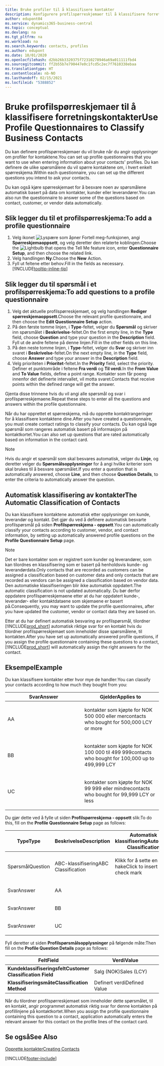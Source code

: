 ```yaml
---
title: Bruke profiler til å klassifisere kontakter
description: Konfigurere profilspørreskjemaer til å klassifisere forretningskontaktene
author: edupont04
ms.service: dynamics365-business-central
ms.topic: conceptual
ms.devlang: na
ms.tgt_pltfrm: na
ms.workload: na
ms.search.keywords: contacts, profiles
ms.author: edupont
ms.date: 10/01/2020
ms.openlocfilehash: d2bb26b3320375f72310278946a69a011111fbd4
ms.sourcegitcommit: ff2b55b7e790447e0c1fcd5c2ec7f7610338ebaa
ms.translationtype: HT
ms.contentlocale: nb-NO
ms.lasthandoff: 02/15/2021
ms.locfileid: "5388852"
---
```

# <a name="use-profile-questionnaires-to-classify-business-contacts"></a><span data-ttu-id="c3fae-103">Bruke profilspørreskjemaer til å klassifisere forretningskontakter</span><span class="sxs-lookup"><span data-stu-id="c3fae-103">Use Profile Questionnaires to Classify Business Contacts</span></span>
<span data-ttu-id="c3fae-104">Du kan definere profilspørreskjemaer du vil bruke når du angir opplysninger om profiler for kontaktene.</span><span class="sxs-lookup"><span data-stu-id="c3fae-104">You can set up profile questionnaires that you want to use when entering information about your contacts' profiles.</span></span> <span data-ttu-id="c3fae-105">Du kan definere de ulike spørsmålene du vil spørre kontaktene om, i hvert enkelt spørreskjema.</span><span class="sxs-lookup"><span data-stu-id="c3fae-105">Within each questionnaire, you can set up the different questions you intend to ask your contacts.</span></span>  

<span data-ttu-id="c3fae-106">Du kan også kjøre spørreskjemaet for å besvare noen av spørsmålene automatisk basert på data om kontakter, kunder eller leverandører.</span><span class="sxs-lookup"><span data-stu-id="c3fae-106">You can also run the questionnaire to answer some of the questions based on contact, customer, or vendor data automatically.</span></span>  

## <a name="to-add-a-profile-questionnaire"></a><span data-ttu-id="c3fae-107">Slik legger du til et profilspørreskjema:</span><span class="sxs-lookup"><span data-stu-id="c3fae-107">To add a profile questionnaire</span></span>
1.  <span data-ttu-id="c3fae-108">Velg ikonet ![Lyspære som åpner Fortell meg-funksjonen](media/ui-search/search_small.png "Fortell hva du vil gjøre"), angi **Spørreskjemaoppsett**, og velg deretter den relaterte koblingen.</span><span class="sxs-lookup"><span data-stu-id="c3fae-108">Choose the ![Lightbulb that opens the Tell Me feature](media/ui-search/search_small.png "Tell me what you want to do") icon, enter **Questionnaire Setup**, and then choose the related link.</span></span>  
2.  <span data-ttu-id="c3fae-109">Velg handlingen **Ny**.</span><span class="sxs-lookup"><span data-stu-id="c3fae-109">Choose the **New** Action.</span></span>  
3.  <span data-ttu-id="c3fae-110">Fyll ut feltene etter behov.</span><span class="sxs-lookup"><span data-stu-id="c3fae-110">Fill in the fields as necessary.</span></span> [!INCLUDE[tooltip-inline-tip](includes/tooltip-inline-tip_md.md)]  

## <a name="to-add-questions-to-a-profile-questionnaire"></a><span data-ttu-id="c3fae-111">Slik legger du til spørsmål i et profilspørreskjema:</span><span class="sxs-lookup"><span data-stu-id="c3fae-111">To add questions to a profile questionnaire</span></span>
1.  <span data-ttu-id="c3fae-112">Velg det aktuelle profilspørreskjemaet, og velg handlingen **Rediger spørreskjemaoppsett**.</span><span class="sxs-lookup"><span data-stu-id="c3fae-112">Choose the relevant profile questionnaire, and then choose the **Edit Questionnaire Setup** action.</span></span>  
2.  <span data-ttu-id="c3fae-113">På den første tomme linjen, i **Type**-feltet, velger du **Spørsmål** og skriver inn spørsmålet i **Beskrivelse**-feltet.</span><span class="sxs-lookup"><span data-stu-id="c3fae-113">On the first empty line, in the **Type** field, choose **Question** and type your question in the **Description** field.</span></span> <span data-ttu-id="c3fae-114">Fyll ut de andre feltene på denne linjen.</span><span class="sxs-lookup"><span data-stu-id="c3fae-114">Fill in the other fields on this line.</span></span>  
3.  <span data-ttu-id="c3fae-115">På den neste tomme linjen, i **Type**-feltet, velger du **Svar** og skriver inn svaret i **Beskrivelse**-feltet.</span><span class="sxs-lookup"><span data-stu-id="c3fae-115">On the next empty line, in the **Type** field, choose **Answer** and type your answer in the **Description** field.</span></span>  
4.  <span data-ttu-id="c3fae-116">Velg prioriteten i **Prioritet**-feltet.</span><span class="sxs-lookup"><span data-stu-id="c3fae-116">In the **Priority** field, select the priority.</span></span> <span data-ttu-id="c3fae-117">Definer et punktområde i feltene **Fra verdi** og **Til verdi**.</span><span class="sxs-lookup"><span data-stu-id="c3fae-117">In the **From Value** and **To Value** fields, define a point range.</span></span> <span data-ttu-id="c3fae-118">Kontakter som får poeng innenfor det definerte intervallet, vil motta svaret.</span><span class="sxs-lookup"><span data-stu-id="c3fae-118">Contacts that receive points within the defined range will get the answer.</span></span>  

<span data-ttu-id="c3fae-119">Gjenta disse trinnene hvis du vil angi alle spørsmål og svar i profilspørreskjemaene.</span><span class="sxs-lookup"><span data-stu-id="c3fae-119">Repeat these steps to enter all the questions and answers within the profile questionnaire.</span></span>

<span data-ttu-id="c3fae-120">Når du har opprettet et spørreskjema, må du opprette kontaktrangeringer for å klassifisere kontaktene dine.</span><span class="sxs-lookup"><span data-stu-id="c3fae-120">After you have created a questionnaire, you must create contact ratings to classify your contacts.</span></span> <span data-ttu-id="c3fae-121">Du kan også lage spørsmål som rangeres automatisk basert på informasjon på kontaktkortet.</span><span class="sxs-lookup"><span data-stu-id="c3fae-121">You can also set up questions that are rated automatically based on information in the contact card.</span></span>  

> [!NOTE]
> <span data-ttu-id="c3fae-122">Hvis du angir et spørsmål som skal besvares automatisk, velger du <STRONG>Linje</STRONG>, og deretter velger du <STRONG>Spørsmålsopplysninger</STRONG> for å angi hvilke kriterier som skal brukes til å besvare spørsmålet.</span><span class="sxs-lookup"><span data-stu-id="c3fae-122">If you enter a question that is automatically answered, choose <STRONG>Line</STRONG>, and then choose <STRONG>Question Details</STRONG>, to enter the criteria to automatically answer the question.</span></span>

## <a name="the-automatic-classification-of-contacts"></a><span data-ttu-id="c3fae-123">Automatisk klassifisering av kontakter</span><span class="sxs-lookup"><span data-stu-id="c3fae-123">The Automatic Classification of Contacts</span></span>
<span data-ttu-id="c3fae-124">Du kan klassifisere kontaktene automatisk etter opplysninger om kunde, leverandør og kontakt. Det gjør du ved å definere automatisk besvarte profilspørsmål på siden **Profilspørreskjema - oppsett**.</span><span class="sxs-lookup"><span data-stu-id="c3fae-124">You can automatically classify your contacts according to customer, vendor, and contact information, by setting up automatically answered profile questions on the **Profile Questionnaire Setup** page.</span></span>  

> [!NOTE]
> <span data-ttu-id="c3fae-125">Det er bare kontakter som er registrert som kunder og leverandører, som kan tilordnes en klassifisering som er basert på henholdsvis kunde- og leverandørdata.</span><span class="sxs-lookup"><span data-stu-id="c3fae-125">Only contacts that are recorded as customers can be assigned a classification based on customer data and only contacts that are recorded as vendors can be assigned a classification based on vendor data.</span></span> <span data-ttu-id="c3fae-126">Den automatiske klassifiseringen blir ikke automatisk oppdatert.</span><span class="sxs-lookup"><span data-stu-id="c3fae-126">The automatic classification is not updated automatically.</span></span> <span data-ttu-id="c3fae-127">Du bør derfor oppdatere profilspørreskjemaene etter at du har oppdatert kunde-, leverandør- eller kontaktdataene som skjemaene er basert på.</span><span class="sxs-lookup"><span data-stu-id="c3fae-127">Consequently, you may want to update the profile questionnaires, after you have updated the customer, vendor or contact data they are based on.</span></span>  

<span data-ttu-id="c3fae-128">Etter at du har definert automatisk besvaring av profilspørsmål, tilordner [!INCLUDE[prod_short](includes/prod_short.md)] automatisk riktige svar for en kontakt hvis du tilordner profilspørreskjemaet som inneholder disse spørsmålene, til kontakten.</span><span class="sxs-lookup"><span data-stu-id="c3fae-128">After you have set up automatically answered profile questions, if you assign the profile questionnaire containing these questions to a contact, [!INCLUDE[prod_short](includes/prod_short.md)] will automatically assign the right answers for the contact.</span></span>  

## <a name="example"></a><span data-ttu-id="c3fae-129">Eksempel</span><span class="sxs-lookup"><span data-stu-id="c3fae-129">Example</span></span>
<span data-ttu-id="c3fae-130">Du kan klassifisere kontakter etter hvor mye de handler:</span><span class="sxs-lookup"><span data-stu-id="c3fae-130">You can classify your contacts according to how much they bought from you:</span></span>

<table>
<colgroup>
<col style="width: 50%" />
<col style="width: 50%" />
</colgroup>
<thead>
<tr class="header">
<th><span data-ttu-id="c3fae-131"><strong>Svar</strong></span><span class="sxs-lookup"><span data-stu-id="c3fae-131"><strong>Answer</strong></span></span></th>
<th><span data-ttu-id="c3fae-132"><strong>Gjelder</strong></span><span class="sxs-lookup"><span data-stu-id="c3fae-132"><strong>Applies to</strong></span></span></th>
</tr>
</thead>
<tbody>
<tr class="odd">
<td><p><span data-ttu-id="c3fae-133">A</span><span class="sxs-lookup"><span data-stu-id="c3fae-133">A</span></span></p></td>
<td><p><span data-ttu-id="c3fae-134">kontakter som kjøpte for NOK 500 000 eller mer</span><span class="sxs-lookup"><span data-stu-id="c3fae-134">contacts who bought for 500,000 LCY or more</span></span></p></td>
</tr>
<tr class="even">
<td><p><span data-ttu-id="c3fae-135">B</span><span class="sxs-lookup"><span data-stu-id="c3fae-135">B</span></span></p></td>
<td><p><span data-ttu-id="c3fae-136">kontakter som kjøpte for NOK 100 000 til 499 999</span><span class="sxs-lookup"><span data-stu-id="c3fae-136">contacts who bought for 100,000 up to 499,999 LCY</span></span></p></td>
</tr>
<tr class="odd">
<td><p><span data-ttu-id="c3fae-137">U</span><span class="sxs-lookup"><span data-stu-id="c3fae-137">C</span></span></p></td>
<td><p><span data-ttu-id="c3fae-138">kontakter som kjøpte for NOK 99 999 eller mindre</span><span class="sxs-lookup"><span data-stu-id="c3fae-138">contacts who bought for 99,999 LCY or less</span></span></p></td>
</tr>
</tbody>
</table>

<span data-ttu-id="c3fae-139">Du gjør dette ved å fylle ut siden **Profilspørreskjema - oppsett** slik:</span><span class="sxs-lookup"><span data-stu-id="c3fae-139">To do this, fill on the **Profile Questionnaire Setup** page as follows:</span></span>


<table>
<colgroup>
<col style="width: 20%" />
<col style="width: 20%" />
<col style="width: 20%" />
<col style="width: 20%" />
<col style="width: 20%" />
</colgroup>
<thead>
<tr class="header">
<th><span data-ttu-id="c3fae-140"><strong>Type</strong></span><span class="sxs-lookup"><span data-stu-id="c3fae-140"><strong>Type</strong></span></span></th>
<th><span data-ttu-id="c3fae-141"><strong>Beskrivelse</strong></span><span class="sxs-lookup"><span data-stu-id="c3fae-141"><strong>Description</strong></span></span></th>
<th><span data-ttu-id="c3fae-142"><strong>Automatisk klassifisering</strong></span><span class="sxs-lookup"><span data-stu-id="c3fae-142"><strong>Automatic Classification</strong></span></span></th>
<th><span data-ttu-id="c3fae-143"><strong>Fra verdi</strong></span><span class="sxs-lookup"><span data-stu-id="c3fae-143"><strong>From Value</strong></span></span></th>
<th><span data-ttu-id="c3fae-144"><strong>Til verdi</strong></span><span class="sxs-lookup"><span data-stu-id="c3fae-144"><strong>To Value</strong></span></span></th>
</tr>
</thead>
<tbody>
<tr class="odd">
<td><p><span data-ttu-id="c3fae-145">Spørsmål</span><span class="sxs-lookup"><span data-stu-id="c3fae-145">Question</span></span></p></td>
<td><p><span data-ttu-id="c3fae-146">ABC-klassifisering</span><span class="sxs-lookup"><span data-stu-id="c3fae-146">ABC Classification</span></span></p></td>
<td><p><span data-ttu-id="c3fae-147">Klikk for å sette en hake</span><span class="sxs-lookup"><span data-stu-id="c3fae-147">Click to insert a check mark</span></span></p></td>
<td><p> </p></td>
<td><p> </p></td>
</tr>
<tr class="even">
<td><p><span data-ttu-id="c3fae-148">Svar</span><span class="sxs-lookup"><span data-stu-id="c3fae-148">Answer</span></span></p></td>
<td><p><span data-ttu-id="c3fae-149">A</span><span class="sxs-lookup"><span data-stu-id="c3fae-149">A</span></span></p></td>
<td><p> </p></td>
<td><p><span data-ttu-id="c3fae-150">500,000</span><span class="sxs-lookup"><span data-stu-id="c3fae-150">500,000</span></span></p></td>
<td><p> </p></td>
</tr>
<tr class="odd">
<td><p><span data-ttu-id="c3fae-151">Svar</span><span class="sxs-lookup"><span data-stu-id="c3fae-151">Answer</span></span></p></td>
<td><p><span data-ttu-id="c3fae-152">B</span><span class="sxs-lookup"><span data-stu-id="c3fae-152">B</span></span></p></td>
<td><p> </p></td>
<td><p><span data-ttu-id="c3fae-153">100,000</span><span class="sxs-lookup"><span data-stu-id="c3fae-153">100,000</span></span></p></td>
<td><p><span data-ttu-id="c3fae-154">499,999</span><span class="sxs-lookup"><span data-stu-id="c3fae-154">499,999</span></span></p></td>
</tr>
<tr class="even">
<td><p><span data-ttu-id="c3fae-155">Svar</span><span class="sxs-lookup"><span data-stu-id="c3fae-155">Answer</span></span></p></td>
<td><p><span data-ttu-id="c3fae-156">U</span><span class="sxs-lookup"><span data-stu-id="c3fae-156">C</span></span></p></td>
<td><p> </p></td>
<td><p> </p></td>
<td><p><span data-ttu-id="c3fae-157">99,999</span><span class="sxs-lookup"><span data-stu-id="c3fae-157">99,999</span></span></p></td>
</tr>
</tbody>
</table>

<span data-ttu-id="c3fae-158">Fyll deretter ut siden **Profilspørsmålsopplysninger** på følgende måte:</span><span class="sxs-lookup"><span data-stu-id="c3fae-158">Then fill on the **Profile Question Details** page as follows:</span></span>
<table>
<colgroup>
<col style="width: 50%" />
<col style="width: 50%" />
</colgroup>
<thead>
<tr class="header">
<th><span data-ttu-id="c3fae-159"><strong>Felt</strong></span><span class="sxs-lookup"><span data-stu-id="c3fae-159"><strong>Field</strong></span></span></th>
<th><span data-ttu-id="c3fae-160"><strong>Verdi</strong></span><span class="sxs-lookup"><span data-stu-id="c3fae-160"><strong>Value</strong></span></span></th>
</tr>
</thead>
<tbody>
<tr>
<td><span data-ttu-id="c3fae-161"><strong>Kundeklassifiseringsfelt</strong></span><span class="sxs-lookup"><span data-stu-id="c3fae-161"><strong>Customer Classification Field</strong></span></span></td>
<td><span data-ttu-id="c3fae-162"><emphasis>Salg (NOK)</emphasis></span><span class="sxs-lookup"><span data-stu-id="c3fae-162"><emphasis>Sales (LCY)</emphasis></span></span></td>
</tr>
<tr>
<td><span data-ttu-id="c3fae-163"><strong>Klassifiseringsmåte</strong></span><span class="sxs-lookup"><span data-stu-id="c3fae-163"><strong>Classification Method</strong></span></span></td>
<td><span data-ttu-id="c3fae-164"><emphasis>Definert verdi</emphasis></span><span class="sxs-lookup"><span data-stu-id="c3fae-164"><emphasis>Defined Value</emphasis></span></span></td>
</tr>
</tbody>
</table>

<span data-ttu-id="c3fae-165">Når du tilordner profilspørreskjemaet som inneholder dette spørsmålet, til en kontakt, angir programmet automatisk riktig svar for denne kontakten på profillinjene på kontaktkortet.</span><span class="sxs-lookup"><span data-stu-id="c3fae-165">When you assign the profile questionnaire containing this question to a contact, application automatically enters the relevant answer for this contact on the profile lines of the contact card.</span></span>

## <a name="see-also"></a><span data-ttu-id="c3fae-166">Se også</span><span class="sxs-lookup"><span data-stu-id="c3fae-166">See Also</span></span>
[<span data-ttu-id="c3fae-167">Opprette kontakter</span><span class="sxs-lookup"><span data-stu-id="c3fae-167">Creating Contacts</span></span>](marketing-create-contact-companies.md)  


[!INCLUDE[footer-include](includes/footer-banner.md)]